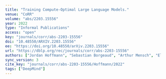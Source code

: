 ```yaml
---
title: "Training Compute-Optimal Large Language Models."
venue: "CoRR"
volume: "abs/2203.15556"
year: 2022
type: "Informal Publications"
access: "open"
key: "journals/corr/abs-2203-15556"
doi: "10.48550/ARXIV.2203.15556"
ee: "https://doi.org/10.48550/arXiv.2203.15556"
url: "https://dblp.org/rec/journals/corr/abs-2203-15556"
authors: ["Jordan Hoffmann", "Sebastian Borgeaud", "Arthur Mensch", "Elena Buchatskaya", "Trevor Cai", "Eliza Rutherford", "Diego de Las Casas", "Lisa Anne Hendricks", "Johannes Welbl", "Aidan Clark", "Tom Hennigan", "Eric Noland", "Katie Millican", "George van den Driessche", "Bogdan Damoc", "Aurelia Guy", "Simon Osindero", "Karen Simonyan", "Erich Elsen", "Jack W. Rae", "Oriol Vinyals", "Laurent Sifre"]
sync_version: 3
cite_key: "journals/corr/abs-2203-15556/Hoffmann/2022"
tags: ["DeepMind"]
---
```

